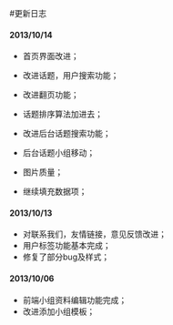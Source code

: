 #更新日志

#### 2013/10/14
* 首页界面改进；
* 改进话题，用户搜索功能；
* 改进翻页功能；

* 话题排序算法加进去；
* 改进后台话题搜索功能；
* 后台话题小组移动；

* 图片质量；
* 继续填充数据项；


#### 2013/10/13
* 对联系我们，友情链接，意见反馈改进；
* 用户标签功能基本完成；
* 修复了部分bug及样式；

#### 2013/10/06
* 前端小组资料编辑功能完成；
* 改进添加小组模板；

